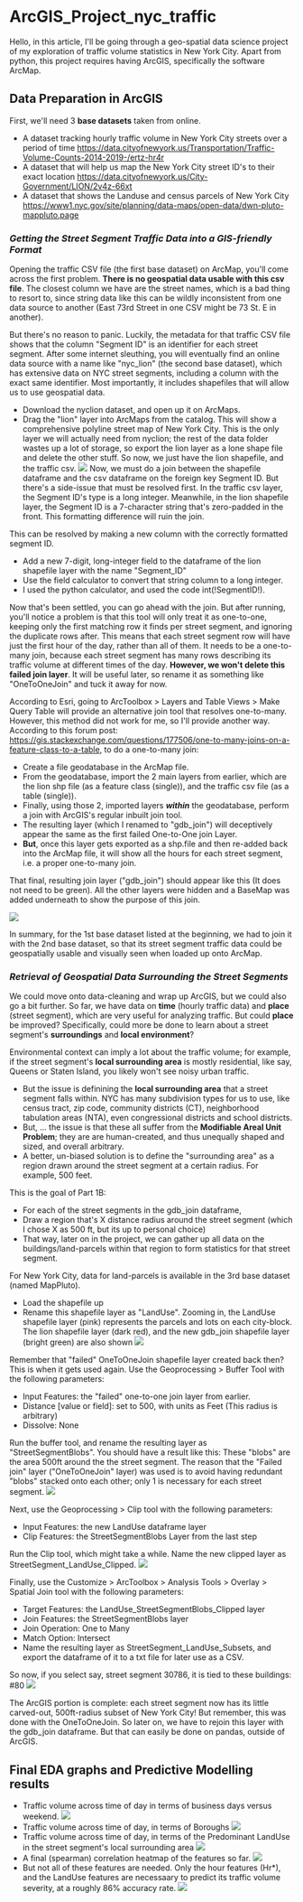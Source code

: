 # ArcGIS_Project_nyc_traffic
Hello, in this article, I'll be going through a geo-spatial data science project of my exploration of traffic volume statistics in New York City.
Apart from python, this project requires having ArcGIS, specifically the software ArcMap.

## Data Preparation in ArcGIS
First, we'll need 3 **base datasets** taken from online.
* A dataset tracking hourly traffic volume in New York City streets over a period of time 
https://data.cityofnewyork.us/Transportation/Traffic-Volume-Counts-2014-2019-/ertz-hr4r
* A dataset that will help us map the New York City street ID's to their exact location
https://data.cityofnewyork.us/City-Government/LION/2v4z-66xt
* A dataset that shows the Landuse and census parcels of New York City
https://www1.nyc.gov/site/planning/data-maps/open-data/dwn-pluto-mappluto.page
### *Getting the Street Segment Traffic Data into a GIS-friendly Format*
Opening the traffic CSV file (the first base dataset) on ArcMap, you'll come across the first problem. **There is no geospatial data usable with this csv file**. The closest column we have are the street names, which is a bad thing to resort to, since string data like this can be wildly inconsistent from one data source to another (East 73rd Street in one CSV might be 73 St. E in another).

But there's no reason to panic. Luckily, the metadata for that traffic CSV file shows that the column "Segment ID" is an identifier for each street segment. After some internet sleuthing, you will eventually find an online data source with a name like "nyc_lion" (the second base dataset), which has extensive data on NYC street segments, including a column with the exact same identifier. Most importantly, it includes shapefiles that will allow us to use geospatial data. 

* Download the nyclion dataset, and open up it on ArcMaps. 
* Drag the "lion" layer into ArcMaps from the catalog. This will show a comprehensive polyline street map of New York City. This is the only layer we will actually need from nyclion; the rest of the data folder wastes up a lot of storage, so export the lion layer as a lone shape file and delete the other stuff. So now, we just have the lion shapefile, and the traffic csv. 
![](ArcGIS_Project_nyc_traffic_pics/cropped12.png)
Now, we must do a join between the shapefile dataframe and the csv dataframe on the foreign key Segment ID. But there's a side-issue that must be resolved first. In the traffic csv layer, the Segment ID's type is a long integer. Meanwhile, in the lion shapefile layer, the Segment ID is a 7-character string that's zero-padded in the front. This formatting difference will ruin the join.

This can be resolved by making a new column with the correctly formatted segment ID. 
* Add a new 7-digit, long-integer field to the dataframe of the lion shapefile layer with the name "Segment_ID"
* Use the field calculator to convert that string column to a long integer. 
* I used the python calculator, and used the code int(!SegmentID!).

Now that's been settled, you can go ahead with the join. But after running, you'll notice a problem is that this tool will only treat it as one-to-one, keeping only the first matching row it finds per street segment, and ignoring the duplicate rows after. This means that each street segment row will have just the first hour of the day, rather than all of them. It needs to be a one-to-many join, because each street segment has many rows describing its traffic volume at different times of the day. **However, we won't delete this failed join layer**. It will be useful later, so rename it as something like "OneToOneJoin" and tuck it away for now.

According to Esri, going to ArcToolbox > Layers and Table Views > Make Query Table will provide an alternative join tool that resolves one-to-many. However, this method did not work for me, so I'll provide another way.
According to this forum post: https://gis.stackexchange.com/questions/177506/one-to-many-joins-on-a-feature-class-to-a-table, to do a one-to-many join:
* Create a file geodatabase in the ArcMap file. 
* From the geodatabase, import the 2 main layers from earlier, which are the lion shp file (as a feature class (single)), and the traffic csv file (as a table (single)). 
* Finally, using those 2, imported layers ***within*** the geodatabase, perform a join with ArcGIS's regular inbuilt join tool.
* The resulting layer (which I renamed to "gdb_join") will deceptively appear the same as the first failed One-to-One join Layer. 
* **But**, once this layer gets exported as a shp.file and then re-added back into the ArcMap file, it will show all the hours for each street segment, i.e. a proper one-to-many join.

That final, resulting join layer ("gdb_join") should appear like this (It does not need to be green). All the other layers were hidden and a BaseMap was added underneath to show the purpose of this join. 

![](ArcGIS_Project_nyc_traffic_pics/cropped40.png)

In summary, for the 1st base dataset listed at the beginning, we had to join it with the 2nd base dataset, so that its street segment traffic data could be geospatially usable and visually seen when loaded up onto ArcMap.
### *Retrieval of Geospatial Data Surrounding the Street Segments*
We could move onto data-cleaning and wrap up ArcGIS, but we could also go a bit further. So far, we have data on **time** (hourly traffic data) and **place** (street segment), which are very useful for analyzing traffic. But could **place** be improved? Specifically, could more be done to learn about a street segment's **surroundings** and **local environment**?

Environmental context can imply a lot about the traffic volume; for example, if the street segment's **local surrounding area** is mostly residential, like say, Queens or Staten Island, you likely won't see noisy urban traffic.

* But the issue is definining the **local surrounding area** that a street segment falls within. NYC has many subdivision types for us to use, like census tract, zip code, community districts (CT), neighborhood tabulation areas (NTA), even congressional districts and school districts.
* But, ... the issue is that these all suffer from the **Modifiable Areal Unit Problem**; they are are human-created, and thus unequally shaped and sized, and overall arbitrary.
* A better, un-biased solution is to define the "surrounding area" as a region drawn around the street segment at a certain radius. For example, 500 feet.

This is the goal of Part 1B:
* For each of the street segments in the gdb_join dataframe,
* Draw  a region that's X distance radius around the street segment (which I chose X as 500 ft, but its up to personal choice)
* That way, later on in the project, we can gather up all data on the buildings/land-parcels within that region to form statistics for that street segment.

For New York City, data for land-parcels is available in the 3rd base dataset (named MapPluto).
* Load the shapefile up
* Rename this shapefile layer as "LandUse".
Zooming in, the LandUse shapefile layer (pink) represents the parcels and lots on each city-block. The lion shapefile layer (dark red), and the new gdb_join shapefile layer (bright green) are also shown
![](ArcGIS_Project_nyc_traffic_pics/cropped55.png)

Remember that "failed" OneToOneJoin shapefile layer created back then? This is when it gets used again.
Use the Geoprocessing > Buffer Tool with the following parameters:
* Input Features: the "failed" one-to-one join layer from earlier.
* Distance [value or field]: set to 500, with units as Feet (This radius is arbitrary)
* Dissolve: None

Run the buffer tool, and rename the resulting layer as "StreetSegmentBlobs". You should have a result like this: These "blobs" are the area 500ft around the the street segment. The reason that the "Failed join" layer ("OneToOneJoin" layer) was used is to avoid having redundant "blobs" stacked onto each other; only 1 is necessary for each street segment.
![](ArcGIS_Project_nyc_traffic_pics/cropped58.png)

Next, use the Geoprocessing > Clip tool with the following parameters:
* Input Features: the new LandUse dataframe layer
* Clip Features: the StreetSegmentBlobs Layer from the last step

Run the Clip tool, which might take a while. Name the new clipped layer as StreetSegment_LandUse_Clipped.
![](ArcGIS_Project_nyc_traffic_pics/cropped79.png)

Finally, use the Customize > ArcToolbox > Analysis Tools > Overlay > Spatial Join tool with the following parameters:
* Target Features: the LandUse_StreetSegmentBlobs_Clipped layer
* Join Features: the StreetSegmentBlobs layer
* Join Operation: One to Many
* Match Option: Intersect
* Name the resulting layer as StreetSegment_LandUse_Subsets, and export the dataframe of it to a txt file for later use as a CSV.

So now, if you select say, street segment 30786, it is tied to these buildings: #80
![](ArcGIS_Project_nyc_traffic_pics/cropped80.png)

The ArcGIS portion is complete: each street segment now has its little carved-out, 500ft-radius subset of New York City! But remember, this was done with the OneToOneJoin. So later on, we have to rejoin this layer with the gdb_join dataframe. But that can easily be done on pandas, outside of ArcGIS.

## Final EDA graphs and Predictive Modelling results
* Traffic volume across time of day in terms of business days versus weekend.
![](ArcGIS_Project_nyc_traffic_pics/download17.png)
* Traffic volume across time of day, in terms of Boroughs 
![](ArcGIS_Project_nyc_traffic_pics/download15.png)
* Traffic volume across time of day, in terms of the Predominant LandUse in the street segment's local surrounding area
![](ArcGIS_Project_nyc_traffic_pics/download16.png)
* A final (spearman) correlation heatmap of the features so far.
![](ArcGIS_Project_nyc_traffic_pics/download32.png)
* But not all of these features are needed. Only the hour features (Hr*), and the LandUse features are necessaary to predict its traffic volume severity, at a roughly 86% accuracy rate.
![](ArcGIS_Project_nyc_traffic_pics/download33.png)
